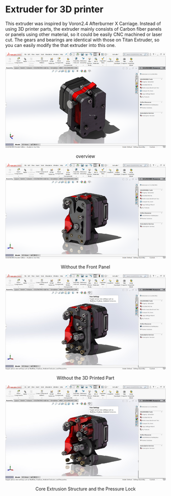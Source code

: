 # Extruder for 3D printer

This extruder was inspired by Voron2.4 Afterburner X Carriage. Instead of using 3D printer parts, the extruder
mainly consists of Carbon fiber panels or panels using other material, so it could be easily CNC machined or laser cut.
The gears and bearings are identical with those on Titan Extruder, so you can easily modify the that extruder into this one.

![Extruder Overview](/src/md/Psg2/Full.png "Extruder Overview")
<center>overview</center>

![Remove the Front Panel](/src/md/Psg2/Remove1.png "Remove the Front Panel")
<center>Without the Front Panel</center>

![Remove the 3D Printed Part](/src/md/Psg2/Remove2.jpg "Remove the 3D Printed Part")
<center>Without the 3D Printed Part</center>

![The Inner Structure](/src/md/Psg2/Remove3.jpg "The Inner Structure")
<center>Core Extrusion Structure and the Pressure Lock</center>
